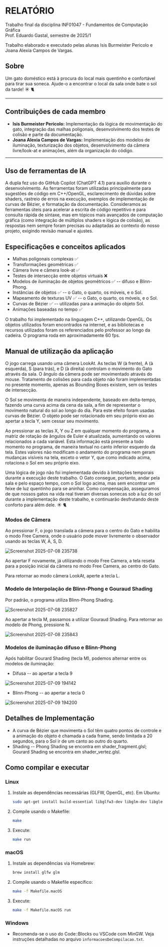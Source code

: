 # RELATÓRIO

Trabalho final da disciplina INF01047 - Fundamentos de Computação Gráfica  
Prof. Eduardo Gastal, semestre de 2025/1

Trabalho elaborado e executado pelas alunas Isis Burmeister Pericolo e Joana Alexia Campos de Vargas.

## Sobre
Um gato doméstico está à procura do local mais quentinho e confortável para tirar sua soneca. Ajude-o a encontrar o local da sala onde bate o sol da tarde!
 ☀️ 🐈


---

## Contribuições de cada membro

- **Isis Burmeister Pericolo:** Implementação da lógica de movimentação do gato, integração das malhas poligonais, desenvolvimento dos testes de colisão e parte da documentação.
- **Joana Alexia Campos de Vargas:** Implementação dos modelos de iluminação, texturização dos objetos, desenvolvimento da câmera livre/look-at e animações, além da organização do código.

---

## Uso de ferramentas de IA

A dupla fez uso do GitHub Copilot (ChatGPT 4.1) para auxílio durante o desenvolvimento. As ferramentas foram utilizadas principalmente para sugestões de código em C++/OpenGL, esclarecimento de dúvidas sobre shaders, rastreio de erros na execução, exemplos de implementação de curvas de Bézier, e formatação da documentação. Consideramos as ferramentas úteis para acelerar a escrita de código repetitivo e para consulta rápida de sintaxe, mas em tópicos mais avançados de computação gráfica (como integração de múltiplos shaders e lógica de colisão), as respostas nem sempre foram precisas ou adaptadas ao contexto do nosso projeto, exigindo revisão manual e ajustes.


## Especificações e conceitos aplicados

  - Malhas poligonais complexas ✅ 
  - Transformações geométricas ✅ 
  - Câmera livre e câmera look-at ✅ 
  - Testes de intersecção entre objetos virtuais ❌
  - Modelos de iluminação de objetos geométricos ✅ -- difuso e Blinn-Phong.
  - Instâncias de objetos ✅ -- o Gato, o quarto, os móveis, e o Sol.
  - Mapeamento de texturas UV ✅ -- o Gato, o quarto, os móveis, e o Sol.
  - Curvas de Bézier ✅ -- utilizadas para a animação do objeto Sol.
  - Animações baseadas no tempo ✅

O trabalho foi implementado na linguagem C++, utilizando OpenGL. Os objetos utilizados foram encontrados na internet, e as bibliotecas e recursos utilizados foram os referenciados pelo professor ao longo da cadeira.
O programa roda em aproximadamente 60 fps.

## Manual de utilização da aplicação

O jogo carrega usando uma câmera LookAt. As teclas W (à frente), A (à esquerda), S (para trás), e D (à direita) controlam o movimento do Gato através da sala. O ângulo da câmera pode ser movimentado através do mouse.
Tratamento de colisões para cada objeto não foram implementadas no presente momento, apenas as Bounding Boxes existem, sem os testes de intersecção.

O Sol se movimenta de maneira independente, baseado em delta-tempo, fazendo uma curva acima da cena da sala, a fim de representar o movimento natural do sol ao longo do dia. Para este efeito foram usadas curvas de Bézier.
O objeto pode ser rotacionado em seu próprio eixo ao apertar a tecla Y, sem cessar seu movimento.

Ao pressionar as teclas X, Y ou Z em qualquer momento do programa, a matriz de rotação de ângulos de Euler é atualizada, aumentando os valores relacionados a cada variável. 
Esta informação está presente a todo momento no programa, de maneira textual no canto inferior esquerdo da tela.
Estes valores não modificam o andamento do programa nem geram mudanças visíveis na tela, exceto o vetor Y, que como indicado acima, rotaciona o Sol em seu próprio eixo.

Uma lógica de jogo não foi implementada devido à limitações temporais durante a execução deste trabalho. O Gato consegue, portanto, andar pela sala e pelo espaço tempo, com o Sol logo acima, mas sem encontrar um feixe de luz quentinho para se aninhar.
Como compensação, asseguramos de que nossos gatos na vida real tiveram diversas sonecas sob a luz do sol durante a implementação deste trabalho, e continuarão desfrutando deste conforto para além dele. ☀️ 🐈

### Modos de Câmera
Ao pressionar F, o jogo translada a câmera para o centro do Gato e habilita o modo Free Camera, onde o usuário pode
mover livremente o observador usando as teclas W, A, S, D.

![Screenshot 2025-07-08 235738](https://github.com/user-attachments/assets/0c9dc7c6-a2c4-42fd-b19c-da2ddb2ad470)

Ao apertar F novamente, já utilizando o modo Free Camera, a tela reseta para a posição inicial da câmera no modo Free Camera, ao centro do Gato.

Para retornar ao modo câmera LookAt, aperte a tecla L.

### Modelo de Interpolação de Blinn-Phong e Gouraud Shading 
Por padrão, o programa utiliza Blinn-Phong Shading. 

![Screenshot 2025-07-08 235827](https://github.com/user-attachments/assets/5205fbb3-e738-4278-a745-026b74b0c851)

Ao apertar a tecla M, passamos a utilizar Gouraud Shading. Para retornar ao modelo de Phong, pressione N.

![Screenshot 2025-07-08 235843](https://github.com/user-attachments/assets/09cfc253-8830-4028-9658-3fbe2b47c8b9)

### Modelos de iluminação difuso e Blinn-Phong
Após habilitar Gourard Shading (tecla M), podemos alternar entre os modelos de iluminação:

- Difusa -- ao apertar a tecla 9
  
![Screenshot 2025-07-09 194142](https://github.com/user-attachments/assets/ada00356-386b-4679-8ed6-66eeb25d4a23)


- Blinn-Phong -- ao apertar a tecla 0
  
![Screenshot 2025-07-09 194200](https://github.com/user-attachments/assets/547494ab-54ed-426d-98ec-ffd181cde8f8)


## Detalhes de Implementação
- A curva de Bézier que movimenta o Sol têm quatro pontos de controle e a animação do objeto é chamada a cada frame, sendo limitada a 20 segundos, para o Sol ir de um canto ao outro do quarto.
- Shading -- Phong Shading se encontra em shader_fragment.glsl; Gourard Shading se encontra em shader_vertez.glsl.


## Como compilar e executar

### Linux

1. Instale as dependências necessárias (GLFW, OpenGL, etc). Em Ubuntu:
   ```sh
   sudo apt-get install build-essential libglfw3-dev libglm-dev libglew-dev libx11-dev libxi-dev libxrandr-dev libxinerama-dev libxcursor-dev libxxf86vm-dev
   ```
2. Compile usando o Makefile:
   ```sh
   make
   ```
3. Execute:
   ```sh
   make run
   ```

### macOS

1. Instale as dependências via Homebrew:
   ```sh
   brew install glfw glm
   ```
2. Compile usando o Makefile específico:
   ```sh
   make -f Makefile.macOS
   ```
3. Execute:
   ```sh
   make -f Makefile.macOS run
   ```

### Windows

- Recomenda-se o uso do Code::Blocks ou VSCode com MinGW. Veja instruções detalhadas no arquivo `informacoesDeCompilacao.txt`.
